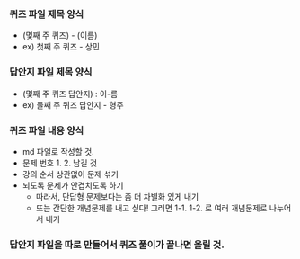### 퀴즈 파일 제목 양식
* (몇째 주 퀴즈) - (이름)
* ex) 첫째 주 퀴즈 - 상민

### 답안지 파일 제목 양식
* (몇째 주 퀴즈 답안지) : 이-름
* ex) 둘째 주 퀴즈 답안지 - 형주

### 퀴즈 파일 내용 양식
* md 파일로 작성할 것.
* 문제 번호 1. 2. 남길 것
* 강의 순서 상관없이 문제 섞기
* 되도록 문제가 안겹치도록 하기
  * 따라서, 단답형 문제보다는 좀 더 차별화 있게 내기
  * 또는 간단한 개념문제를 내고 싶다! 그러면 1-1. 1-2. 로 여러 개념문제로 나누어서 내기


### 답안지 파일을 따로 만들어서 퀴즈 풀이가 끝나면 올릴 것.
